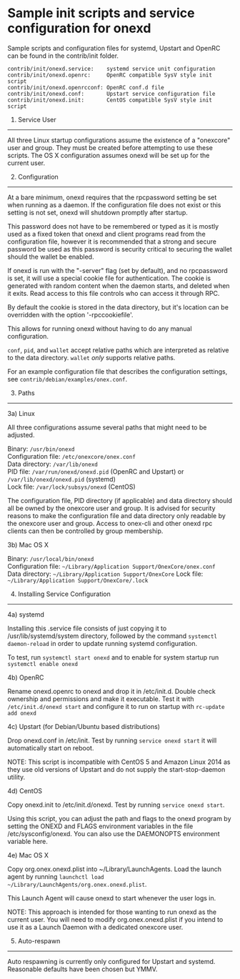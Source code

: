 Sample init scripts and service configuration for onexd
==========================================================

Sample scripts and configuration files for systemd, Upstart and OpenRC
can be found in the contrib/init folder.

    contrib/init/onexd.service:    systemd service unit configuration
    contrib/init/onexd.openrc:     OpenRC compatible SysV style init script
    contrib/init/onexd.openrcconf: OpenRC conf.d file
    contrib/init/onexd.conf:       Upstart service configuration file
    contrib/init/onexd.init:       CentOS compatible SysV style init script

1. Service User
---------------------------------

All three Linux startup configurations assume the existence of a "onexcore" user
and group.  They must be created before attempting to use these scripts.
The OS X configuration assumes onexd will be set up for the current user.

2. Configuration
---------------------------------

At a bare minimum, onexd requires that the rpcpassword setting be set
when running as a daemon.  If the configuration file does not exist or this
setting is not set, onexd will shutdown promptly after startup.

This password does not have to be remembered or typed as it is mostly used
as a fixed token that onexd and client programs read from the configuration
file, however it is recommended that a strong and secure password be used
as this password is security critical to securing the wallet should the
wallet be enabled.

If onexd is run with the "-server" flag (set by default), and no rpcpassword is set,
it will use a special cookie file for authentication. The cookie is generated with random
content when the daemon starts, and deleted when it exits. Read access to this file
controls who can access it through RPC.

By default the cookie is stored in the data directory, but it's location can be overridden
with the option '-rpccookiefile'.

This allows for running onexd without having to do any manual configuration.

`conf`, `pid`, and `wallet` accept relative paths which are interpreted as
relative to the data directory. `wallet` *only* supports relative paths.

For an example configuration file that describes the configuration settings,
see `contrib/debian/examples/onex.conf`.

3. Paths
---------------------------------

3a) Linux

All three configurations assume several paths that might need to be adjusted.

Binary:              `/usr/bin/onexd`  
Configuration file:  `/etc/onexcore/onex.conf`  
Data directory:      `/var/lib/onexd`  
PID file:            `/var/run/onexd/onexd.pid` (OpenRC and Upstart) or `/var/lib/onexd/onexd.pid` (systemd)  
Lock file:           `/var/lock/subsys/onexd` (CentOS)  

The configuration file, PID directory (if applicable) and data directory
should all be owned by the onexcore user and group.  It is advised for security
reasons to make the configuration file and data directory only readable by the
onexcore user and group.  Access to onex-cli and other onexd rpc clients
can then be controlled by group membership.

3b) Mac OS X

Binary:              `/usr/local/bin/onexd`  
Configuration file:  `~/Library/Application Support/OnexCore/onex.conf`  
Data directory:      `~/Library/Application Support/OnexCore`
Lock file:           `~/Library/Application Support/OnexCore/.lock`

4. Installing Service Configuration
-----------------------------------

4a) systemd

Installing this .service file consists of just copying it to
/usr/lib/systemd/system directory, followed by the command
`systemctl daemon-reload` in order to update running systemd configuration.

To test, run `systemctl start onexd` and to enable for system startup run
`systemctl enable onexd`

4b) OpenRC

Rename onexd.openrc to onexd and drop it in /etc/init.d.  Double
check ownership and permissions and make it executable.  Test it with
`/etc/init.d/onexd start` and configure it to run on startup with
`rc-update add onexd`

4c) Upstart (for Debian/Ubuntu based distributions)

Drop onexd.conf in /etc/init.  Test by running `service onexd start`
it will automatically start on reboot.

NOTE: This script is incompatible with CentOS 5 and Amazon Linux 2014 as they
use old versions of Upstart and do not supply the start-stop-daemon utility.

4d) CentOS

Copy onexd.init to /etc/init.d/onexd. Test by running `service onexd start`.

Using this script, you can adjust the path and flags to the onexd program by
setting the ONEXD and FLAGS environment variables in the file
/etc/sysconfig/onexd. You can also use the DAEMONOPTS environment variable here.

4e) Mac OS X

Copy org.onex.onexd.plist into ~/Library/LaunchAgents. Load the launch agent by
running `launchctl load ~/Library/LaunchAgents/org.onex.onexd.plist`.

This Launch Agent will cause onexd to start whenever the user logs in.

NOTE: This approach is intended for those wanting to run onexd as the current user.
You will need to modify org.onex.onexd.plist if you intend to use it as a
Launch Daemon with a dedicated onexcore user.

5. Auto-respawn
-----------------------------------

Auto respawning is currently only configured for Upstart and systemd.
Reasonable defaults have been chosen but YMMV.
